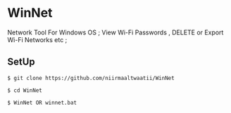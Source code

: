 # WinNet
Network Tool For Windows OS ; View Wi-Fi Passwords , DELETE or Export Wi-Fi Networks etc ;

## SetUp
```
$ git clone https://github.com/niirmaaltwaatii/WinNet
```
```
$ cd WinNet
```
```
$ WinNet OR winnet.bat
```
